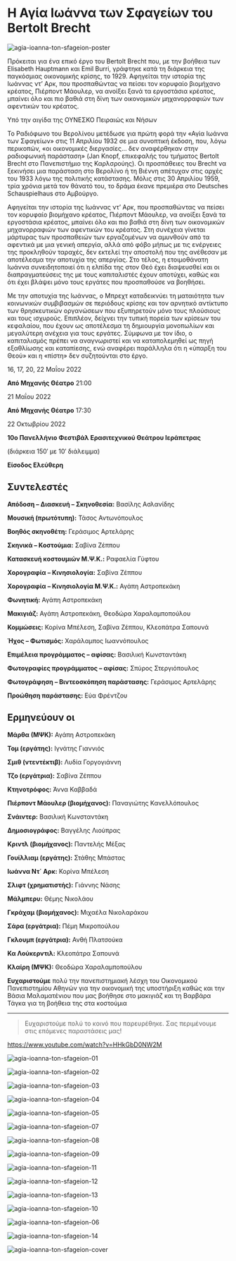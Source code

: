 # Η Αγία Ιωάννα των Σφαγείων του Bertolt Brecht

![agia-ioanna-ton-sfageion-poster](https://github.com/theatrikiopa/theatrikiopa.eu/assets/16403754/00f2923b-c5f2-453a-8d6f-e17ab4020ae2)

Πρόκειται για ένα επικό έργο του Bertolt Brecht που, με την βοήθεια των Elisabeth Hauptmann και Emil Burri, γράφτηκε κατά τη διάρκεια της παγκόσμιας οικονομικής κρίσης, το 1929. Αφηγείται την ιστορία της Ιωάννας ντ’ Αρκ, που προσπαθώντας να πείσει τον κορυφαίο βιομήχανο κρέατος, Πιέρποντ Μάουλερ, να ανοίξει ξανά τα εργοστάσια κρέατος, μπαίνει όλο και πιο βαθιά στη δίνη των οικονομικών μηχανορραφιών των αφεντικών του κρέατος.

Υπό την αιγίδα της ΟΥΝΕΣΚΟ Πειραιώς και Νήσων

Το Ραδιόφωνο του Βερολίνου μετέδωσε για πρώτη φορά την «Αγία Ιωάννα των Σφαγείων» στις 11 Απριλίου 1932 σε μια συνοπτική έκδοση, που, λόγω περικοπών, «οι οικονομικές διεργασίες… δεν αναφέρθηκαν στην ραδιοφωνική παράσταση» (Jan Knopf, επικεφαλής του τμήματος Bertolt Brecht στο Πανεπιστήμιο της Καρλσρούης). Οι προσπάθειες του Brecht να ξεκινήσει μια παράσταση στο Βερολίνο ή τη Βιέννη απέτυχαν στις αρχές του 1933 λόγω της πολιτικής κατάστασης. Μόλις στις 30 Απριλίου 1959, τρία χρόνια μετά τον θάνατό του, το δράμα έκανε πρεμιέρα στο Deutsches Schauspielhaus στο Αμβούργο.

Αφηγείται την ιστορία της Ιωάννας ντ’ Αρκ, που προσπαθώντας να πείσει τον κορυφαίο βιομήχανο κρέατος, Πιέρποντ Μάουλερ, να ανοίξει ξανά τα εργοστάσια κρέατος, μπαίνει όλο και πιο βαθιά στη δίνη των οικονομικών μηχανορραφιών των αφεντικών του κρέατος. Στη συνέχεια γίνεται μάρτυρας των προσπαθειών των εργαζομένων να αμυνθούν από τα αφεντικά με μια γενική απεργία, αλλά από φόβο μήπως με τις ενέργειες της προκληθούν ταραχές, δεν εκτελεί την αποστολή που της ανέθεσαν με αποτέλεσμα την αποτυχία της απεργίας. Στο τέλος, η ετοιμοθάνατη Ιωάννα συνειδητοποιεί ότι η ελπίδα της στον Θεό έχει διαψευσθεί και οι διαπραγματεύσεις της με τους καπιταλιστές έχουν αποτύχει, καθώς και ότι έχει βλάψει μόνο τους εργάτες που προσπαθούσε να βοηθήσει.

Με την αποτυχία της Ιωάννας, ο Μπρεχτ καταδεικνύει τη ματαιότητα των κοινωνικών συμβιβασμών σε περιόδους κρίσης και τον αρνητικό αντίκτυπο των θρησκευτικών οργανώσεων που εξυπηρετούν μόνο τους πλούσιους και τους ισχυρούς. Επιπλέον, δείχνει την τυπική πορεία των κρίσεων του κεφαλαίου, που έχουν ως αποτέλεσμα τη δημιουργία μονοπωλίων και μεγαλύτερη ανέχεια για τους εργάτες. Σύμφωνα με τον ίδιο, ο καπιταλισμός πρέπει να αναγνωριστεί και να καταπολεμηθεί ως πηγή εξαθλίωσης και καταπίεσης, ενώ αναφέρει παράλληλα ότι η «ύπαρξη του Θεού» και η «πίστη» δεν συζητούνται στο έργο.

16, 17, 20, 22 Μαΐου 2022

**Από Μηχανής Θέατρο** 21:00

21 Μαΐου 2022

**Από Μηχανής Θέατρο** 17:30

22 Οκτωβρίου 2022

**10ο Πανελλήνιο Φεστιβάλ Ερασιτεχνικού Θεάτρου Ιεράπετρας**

(διάρκεια 150′ με 10′ διάλειμμα)

**Είσοδος Ελεύθερη**

## Συντελεστές
**Απόδοση – Διασκευή – Σκηνοθεσία:** Βασίλης Ασλανίδης

**Μουσική (πρωτότυπη):** Τάσος Αντωνόπουλος

**Βοηθός σκηνοθέτη:** Γεράσιμος Αρτελάρης

**Σκηνικά – Κοστούμια:** Σαβίνα Ζέππου

**Κατασκευή κοστουμιών Μ.Ψ.Κ.:** Ραφαελία Γύφτου

**Χορογραφία – Κινησιολογία:** Σαβίνα Ζέππου

**Χορογραφία – Κινησιολογία Μ.Ψ.Κ.:** Αγάπη Αστροπεκάκη

**Φωνητική:** Αγάπη Αστροπεκάκη

**Μακιγιάζ:** Αγάπη Αστροπεκάκη, Θεοδώρα Χαραλαμποπούλου

**Κομμώσεις:** Κορίνα Μπέλεση, Σαβίνα Ζέππου, Κλεοπάτρα Σαπουνά

**Ήχος – Φωτισμός:** Χαράλαμπος Ιωαννόπουλος

**Επιμέλεια προγράμματος – αφίσας:** Βασιλική Κωνσταντάκη

**Φωτογραφίες προγράμματος – αφίσας:** Σπύρος Στεργιόπουλος

**Φωτογράφηση – Βιντεοσκόπηση παράστασης:** Γεράσιμος Αρτελάρης

**Προώθηση παράστασης:** Εύα Φρέντζου

## Ερμηνεύουν οι
**Μάρθα (ΜΨΚ):** Αγάπη Αστροπεκάκη

**Τομ (εργάτης):** Ιγνάτης Γιαννιός

**Σμιθ (ντεντέκτιβ):** Λυδία Γοργογιάννη

**Τζο (εργάτρια):** Σαβίνα Ζέππου

**Κτηνοτρόφος:** Άννα Καββαδά

**Πιέρποντ Μάουλερ (βιομήχανος):** Παναγιώτης Κανελλόπουλος

**Σνάιντερ:** Βασιλική Κωνσταντάκη

**Δημοσιογράφος:** Βαγγέλης Λιούπρας

**Κριντλ (βιομήχανος):** Παντελής Μέξας

**Γουίλλιαμ (εργάτης):** Στάθης Μπάστας

**Iωάννα Ντ΄ Αρκ:** Κορίνα Μπέλεση

**Σλιφτ (χρηματιστής):** Γιάννης Νάσης

**Μάλμπερυ:** Θέμης Νικολάου

**Γκράχαμ (βιομήχανος):** Μιχαέλα Νικολαράκου

**Σάρα (εργάτρια):** Πέμη Μικροπούλου

**Γκλουμπ (εργάτρια):** Ανθή Πλατσούκα

**Κα Λούκερντιλ:** Κλεοπάτρα Σαπουνά

**Κλαίρη (ΜΨΚ):** Θεοδώρα Χαραλαμποπούλου

**Ευχαριστούμε** πολύ την πανεπιστημιακή λέσχη του Οικονομικού Πανεπιστημίου Αθηνών για την οικονομική της υποστήριξη καθώς και την Βάσια Μαλαματένιου που μας βοήθησε στο μακιγιάζ και τη Βαρβάρα Τάγκα για τη βοήθεια της στα κοστούμια

***

> Ευχαριστούμε πολύ το κοινό που παρευρέθηκε.
> Σας περιμένουμε στις επόμενες παραστάσεις μας!

https://www.youtube.com/watch?v=HHkGbD0NW2M

![agia-ioanna-ton-sfageion-01](https://github.com/theatrikiopa/theatrikiopa.eu/assets/16403754/e86ad07e-21fd-4e8c-bdbb-9a14e20dc8a8)

![agia-ioanna-ton-sfageion-02](https://github.com/theatrikiopa/theatrikiopa.eu/assets/16403754/cc29b257-f149-4a3a-b576-6123af928db2)

![agia-ioanna-ton-sfageion-03](https://github.com/theatrikiopa/theatrikiopa.eu/assets/16403754/bf95b6bc-f486-4076-aa1e-7d397d6d57ae)

![agia-ioanna-ton-sfageion-04](https://github.com/theatrikiopa/theatrikiopa.eu/assets/16403754/27197d64-37c4-45a3-a65a-1411db34fa35)

![agia-ioanna-ton-sfageion-05](https://github.com/theatrikiopa/theatrikiopa.eu/assets/16403754/07e88d39-efb0-43b6-8ecc-dcc0fba7bae4)

![agia-ioanna-ton-sfageion-07](https://github.com/theatrikiopa/theatrikiopa.eu/assets/16403754/8515ff6f-2fb9-475b-80da-f42f0a4e4b97)

![agia-ioanna-ton-sfageion-08](https://github.com/theatrikiopa/theatrikiopa.eu/assets/16403754/14a34510-2520-42e3-a878-973b5bebc5c8)

![agia-ioanna-ton-sfageion-09](https://github.com/theatrikiopa/theatrikiopa.eu/assets/16403754/a2c2c762-1075-4689-94c4-068cf5d6fed3)

![agia-ioanna-ton-sfageion-11](https://github.com/theatrikiopa/theatrikiopa.eu/assets/16403754/ef272b27-171c-482a-a453-d810b2155ad5)

![agia-ioanna-ton-sfageion-12](https://github.com/theatrikiopa/theatrikiopa.eu/assets/16403754/441ae27a-e20b-40e5-92e9-085d6632f994)

![agia-ioanna-ton-sfageion-13](https://github.com/theatrikiopa/theatrikiopa.eu/assets/16403754/f6608d5c-dbc5-4105-b9ed-4dc77291e68a)

![agia-ioanna-ton-sfageion-10](https://github.com/theatrikiopa/theatrikiopa.eu/assets/16403754/d321ead3-7c86-4fec-bf5c-94a13583371d)

![agia-ioanna-ton-sfageion-06](https://github.com/theatrikiopa/theatrikiopa.eu/assets/16403754/95219b5a-9281-42e7-9e9c-ce2b93939771)

![agia-ioanna-ton-sfageion-14](https://github.com/theatrikiopa/theatrikiopa.eu/assets/16403754/ee6cfeac-e702-4249-b92b-1459d1971033)

![agia-ioanna-ton-sfageion-cover](https://github.com/theatrikiopa/theatrikiopa.eu/assets/16403754/2cc2d2af-2e89-462d-9f11-ee7c4bedda79)
